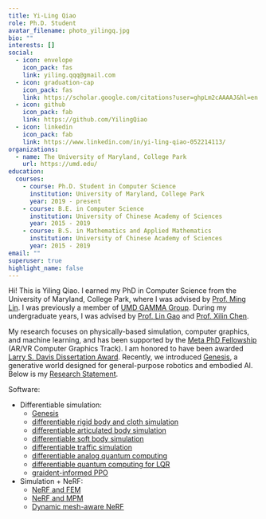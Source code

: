 ```yaml
---
title: Yi-Ling Qiao
role: Ph.D. Student
avatar_filename: photo_yilingq.jpg
bio: ""
interests: []
social:
  - icon: envelope
    icon_pack: fas
    link: yiling.qqq@gmail.com
  - icon: graduation-cap
    icon_pack: fas
    link: https://scholar.google.com/citations?user=ghpLm2cAAAAJ&hl=en
  - icon: github
    icon_pack: fab
    link: https://github.com/YilingQiao
  - icon: linkedin
    icon_pack: fab
    link: https://www.linkedin.com/in/yi-ling-qiao-052214113/
organizations:
  - name: The University of Maryland, College Park
    url: https://umd.edu/
education:
  courses:
    - course: Ph.D. Student in Computer Science
      institution: University of Maryland, College Park
      year: 2019 - present
    - course: B.E. in Computer Science
      institution: University of Chinese Academy of Sciences
      year: 2015 - 2019
    - course: B.S. in Mathematics and Applied Mathematics
      institution: University of Chinese Academy of Sciences
      year: 2015 - 2019
email: ""
superuser: true
highlight_name: false
---
```

Hi! This is Yiling Qiao. I earned my PhD in Computer Science from the University of Maryland, College Park, where I was advised by [Prof. Ming Lin](https://www.cs.umd.edu/people/lin). I was previously a member of [UMD GAMMA Group](https://gamma.umd.edu/). During my undergraduate years, I was advised by [Prof. Lin Gao](http://geometrylearning.com/lin/) and [Prof. Xilin Chen](https://people.ucas.ac.cn/~0004799?language=en).



My research focuses on physically-based simulation, computer graphics, and machine learning, and has been supported by the [Meta PhD Fellowship](https://research.facebook.com/blog/2023/4/announcing-the-2023-meta-research-phd-fellowship-award-winners/) (AR/VR Computer Graphics Track). I am honored to have been awarded [Larry S. Davis Dissertation Award](https://www.cs.umd.edu/article/2024/10/two-phd-students-receive-larry-s-davis-doctoral-dissertation-award). Recently, we introduced [Genesis](https://genesis-embodied-ai.github.io/), a generative world designed for general-purpose robotics and embodied AI. Below is my [Research Statement](https://drive.google.com/file/d/1YyvnaUZosZhO9-4AkBYVas1sFKoMompT/view?usp=sharing).


Software:
+ Differentiable simulation: 
  - [Genesis](https://github.com/Genesis-Embodied-AI/Genesis) 
  - [differentiable rigid body and cloth simulation](https://github.com/YilingQiao/diffsim) 
  - [differentiable articulated body simulation](https://github.com/YilingQiao/diffarticulated) 
  - [differentiable soft body simulation](https://github.com/YilingQiao/diff_fem) 
  - [differentiable traffic simulation](https://github.com/SonSang/diff-hybrid-traffic-sim)
  - [differentiable analog quantum computing](https://github.com/YilingQiao/diffquantum)
  - [differentiable quantum computing for LQR](https://github.com/YilingQiao/diff_lqr)
  - [graident-informed PPO](https://github.com/SonSang/gippo)
+ Simulation + NeRF: 
  - [NeRF and FEM](https://github.com/gaoalexander/neuphysics)
  - [NeRF and MPM](https://github.com/xuan-li/PAC-NeRF)
  - [Dynamic mesh-aware NeRF](https://github.com/YilingQiao/DMRF)

